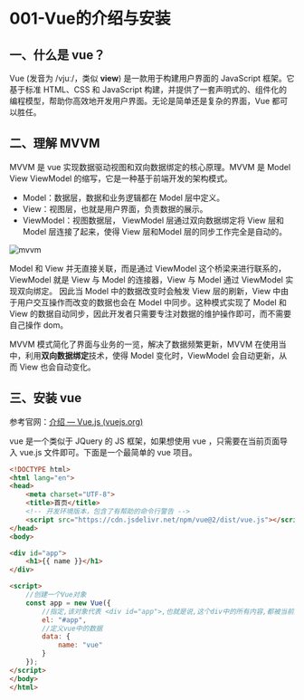 # 001-Vue的介绍与安装
## 一、什么是 vue？

Vue (发音为 /vjuː/，类似 **view**) 是一款用于构建用户界面的 JavaScript 框架。它基于标准 HTML、CSS 和 JavaScript 构建，并提供了一套声明式的、组件化的编程模型，帮助你高效地开发用户界面。无论是简单还是复杂的界面，Vue 都可以胜任。

## 二、理解 MVVM

MVVM 是 vue 实现数据驱动视图和双向数据绑定的核心原理。MVVM 是 Model View ViewModel 的缩写，它是一种基于前端开发的架构模式。

- Model：数据层，数据和业务逻辑都在 Model 层中定义。
- View：视图层，也就是用户界面，负责数据的展示。
- ViewModel：视图数据层， ViewModel 层通过双向数据绑定将 View 层和 Model 层连接了起来，使得 View 层和Model 层的同步工作完全是自动的。

![mvvm](https://cdn.staticaly.com/gh/mengyahui/image-repository@master/vue/mvvm.v9ya7w4837k.jpg)

Model 和 View 并无直接关联，而是通过 ViewModel 这个桥梁来进行联系的，ViewModel 就是 View 与 Model 的连接器，View 与 Model 通过 ViewModel 实现双向绑定。 因此当 Model 中的数据改变时会触发 View 层的刷新，View 中由于用户交互操作而改变的数据也会在 Model 中同步。这种模式实现了 Model 和 View 的数据自动同步，因此开发者只需要专注对数据的维护操作即可，而不需要自己操作 dom。

MVVM 模式简化了界面与业务的一览，解决了数据频繁更新，MVVM 在使用当中，利用**双向数据绑定**技术，使得 Model 变化时，ViewModel 会自动更新，从而 View 也会自动变化。

## 三、安装 vue

参考官网：[介绍 — Vue.js (vuejs.org)](https://v2.cn.vuejs.org/v2/guide/#起步)

vue 是一个类似于 JQuery 的 JS 框架，如果想使用 vue ，只需要在当前页面导入 vue.js 文件即可。下面是一个最简单的 vue 项目。

```html
<!DOCTYPE html>
<html lang="en">
<head>
    <meta charset="UTF-8">
    <title>首页</title>
    <!-- 开发环境版本，包含了有帮助的命令行警告 -->
    <script src="https://cdn.jsdelivr.net/npm/vue@2/dist/vue.js"></script>
</head>
<body>

<div id="app">
    <h1>{{ name }}</h1>
</div>

<script>
    //创建一个Vue对象
    const app = new Vue({
        //指定,该对象代表 <div id="app">,也就是说,这个div中的所有内容,都被当前的app对象管理
        el: "#app",
        //定义vue中的数据
        data: {
            name: "vue"
        }
    });
</script>
</body>
</html>
```